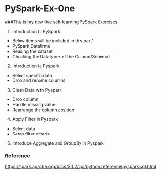 # PySpark-Ex-One

###This is my new five self-learning PySpark Exercises 
1) Introduction to PySpark
  -  Below items will be included in this part1
  -  PySpark Datafirme
  -  Reading the dataset
  -  Cheaking the Datatypes of the Column(Schema)
2) Introduction to Pyspark
  -  Select specific data
  -  Drop and rename columns
3) Clean Data with Pyspark
  -  Drop column
  -  Handle missing value
  -  Rearrange the column position
4) Apply Filter in Pyspark
  -  Select data
  -  Setup filter criteria
5) Introduce Aggregate and GroupBy in Pyspark

### Reference
https://spark.apache.org/docs/3.1.2/api/python/reference/pyspark.sql.html
